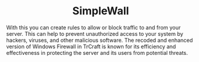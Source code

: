<h1 align="center">SimpleWall</h1>
With this you can create rules to allow or block traffic to and from your server. This can help to prevent unauthorized access to your system by hackers, viruses, and other malicious software. The recoded and enhanced version of Windows Firewall in TrCraft is known for its efficiency and effectiveness in protecting the server and its users from potential threats.
